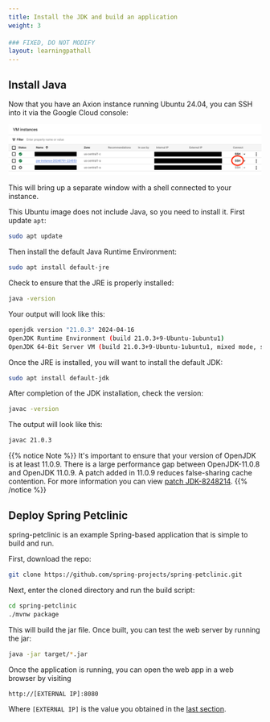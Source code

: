 ```yaml
---
title: Install the JDK and build an application
weight: 3

### FIXED, DO NOT MODIFY
layout: learningpathall
---
```


## Install Java

Now that you have an Axion instance running Ubuntu 24.04, you can SSH into it via the Google Cloud console:

![click the console button to SSH to the machine](ssh.png)

This will bring up a separate window with a shell connected to your instance.

This Ubuntu image does not include Java, so you need to install it. First update `apt`:

```bash
sudo apt update
```

Then install the default Java Runtime Environment:

```bash
sudo apt install default-jre
```

Check to ensure that the JRE is properly installed:


```bash
java -version
```

Your output will look like this:

```bash
openjdk version "21.0.3" 2024-04-16
OpenJDK Runtime Environment (build 21.0.3+9-Ubuntu-1ubuntu1)
OpenJDK 64-Bit Server VM (build 21.0.3+9-Ubuntu-1ubuntu1, mixed mode, sharing)
```

Once the JRE is installed, you will want to install the default JDK:

```bash
sudo apt install default-jdk
```

After completion of the JDK installation, check the version:

```bash
javac -version
```

The output will look like this:

```bash
javac 21.0.3
```

{{% notice Note %}}
It's important to ensure that your version of OpenJDK is at least 11.0.9. There is a large performance gap between OpenJDK-11.0.8 and OpenJDK 11.0.9. A patch added in 11.0.9 reduces false-sharing cache contention. For more information you can view [patch JDK-8248214](https://bugs.openjdk.org/browse/JDK-8248214).
{{% /notice %}}


## Deploy Spring Petclinic

spring-petclinic is an example Spring-based application that is simple to build and run.

First, download the repo:

```bash
git clone https://github.com/spring-projects/spring-petclinic.git
```

Next, enter the cloned directory and run the build script:

```bash
cd spring-petclinic
./mvnw package
```

This will build the jar file. Once built, you can test the web server by running the jar:

```bash
java -jar target/*.jar
```

Once the application is running, you can open the web app in a web browser by visiting

```bash
http://[EXTERNAL IP]:8080
```

Where `[EXTERNAL IP]` is the value you obtained in the [last section](/learning-paths/servers-and-cloud-computing/java-on-axion/1-create-instance/#obtain-the-ip-of-your-instance).
